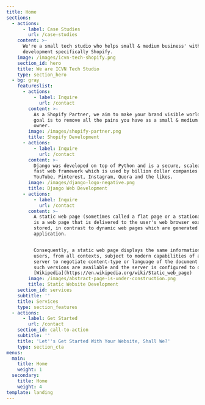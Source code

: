 ```yaml
---
title: Home
sections:
  - actions:
      - label: Case Studies
        url: /case-studies
    content: >-
      We're a small tech studio who helps small & medium business' with website
      development specifically Shopify.
    image: /images/icvn-tech-shopify.png
    section_id: hero
    title: We are ICVN Tech Studio
    type: section_hero
  - bg: gray
    featureslist:
      - actions:
          - label: Inquire
            url: /contact
        content: >-
          As a Shopify Partner, we aim to make your brand visible worldwide. Our
          goal is to remove all the pains you have as a small & medium business
          owner.
        image: /images/shopify-partner.png
        title: Shopify Development
      - actions:
          - label: Inquire
            url: /contact
        content: >-
          Django was developed on top of Python and is a secure, scaleable and
          fast web framework which is used by billion dollar companies such as
          YouTube, Pinterest, Instagram, Quora and the likes.
        image: /images/django-logo-negative.png
        title: Django Web Development
      - actions:
          - label: Inquire
            url: /contact
        content: >-
          A static web page (sometimes called a flat page or a stationary page)
          is a web page that is delivered to the user's web browser exactly as
          stored, in contrast to dynamic web pages which are generated by a web
          application.


          Consequently, a static web page displays the same information for all
          users, from all contexts, subject to modern capabilities of a web
          server to negotiate content-type or language of the document where
          such versions are available and the server is configured to do so. -
          [Wikipedia](https://en.wikipedia.org/wiki/Static_web_page)
        image: /images/abstract-page-is-under-construction.png
        title: Static Website Development
    section_id: services
    subtitle: ''
    title: Services
    type: section_features
  - actions:
      - label: Get Started
        url: /contact
    section_id: call-to-action
    subtitle: ''
    title: 'Let''s Get Started With Your Website, Shall We?'
    type: section_cta
menus:
  main:
    title: Home
    weight: 1
  secondary:
    title: Home
    weight: 4
template: landing
---
```



